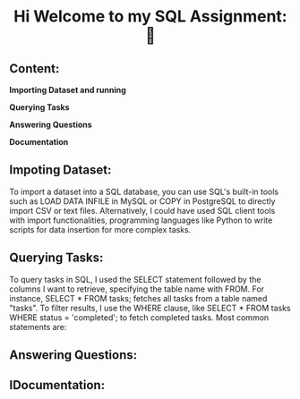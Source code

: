 # <v></v> <div align="center"> Hi Welcome to my SQL Assignment: 👋  <div/> 
<p> 

## <div align="left">  **Content:**
**Importing Dataset and running** <p>
**Querying Tasks** <p>
**Answering Questions** <p>
**Documentation**

## <v></v> <div align="left"> Impoting Dataset: <div/> 
To import a dataset into a SQL database, you can use SQL's built-in tools such as LOAD DATA INFILE in MySQL or COPY in PostgreSQL to directly import CSV or text files. Alternatively, I could have used SQL client tools with import functionalities, programming languages like Python to write scripts for data insertion for more complex tasks.

## <v></v> <div align="left"> Querying Tasks: <div/> 
To query tasks in SQL, I used the SELECT statement followed by the columns I want to retrieve, specifying the table name with FROM. For instance, SELECT * FROM tasks; fetches all tasks from a table named "tasks". To filter results, I use the WHERE clause, like SELECT * FROM tasks WHERE status = 'completed'; to fetch completed tasks.
Most common statements are:

## <v></v> <div align="left"> Answering Questions: <div/> 

## <v></v> <div align="left"> IDocumentation: <div/> 

